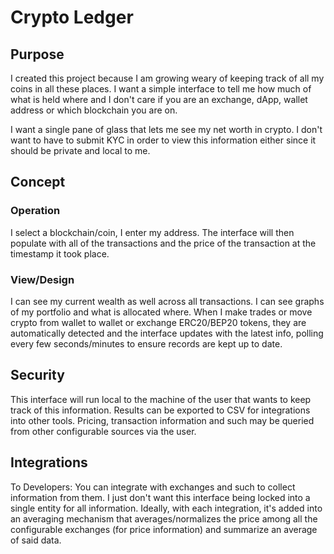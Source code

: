 
# Crypto Ledger

## Purpose
I created this project because I am growing weary of keeping track of all my coins in all these
places. I want a simple interface to tell me how much of what is held where and I don't care if
you are an exchange, dApp, wallet address or which blockchain you are on.

I want a single pane of glass that lets me see my net worth in crypto.
I don't want to have to submit KYC in order to view this information either since it should be private
and local to me.

## Concept

### Operation
I select a blockchain/coin, I enter my address.
The interface will then populate with all of the transactions and the price of the transaction at
the timestamp it took place.

### View/Design
I can see my current wealth as well across all transactions.
I can see graphs of my portfolio and what is allocated where.
When I make trades or move crypto from wallet to wallet or exchange ERC20/BEP20 tokens, they are automatically
detected and the interface updates with the latest info, polling every few seconds/minutes to ensure
records are kept up to date.

## Security
This interface will run local to the machine of the user that wants to keep track of this information.
Results can be exported to CSV for integrations into other tools.
Pricing, transaction information and such may be queried from other configurable sources via the user.

## Integrations
To Developers: You can integrate with exchanges and such to collect information from them. I just don't
want this interface being locked into a single entity for all information.
Ideally, with each integration, it's added into an averaging mechanism that averages/normalizes the
price among all the configurable exchanges (for price information) and summarize an average of said
data.


